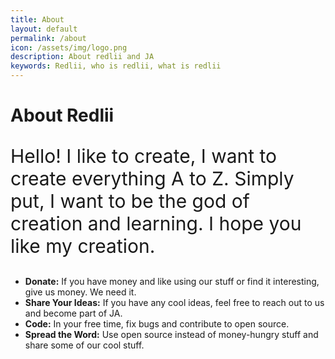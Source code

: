 ```yaml
---
title: About
layout: default
permalink: /about
icon: /assets/img/logo.png
description: About redlii and JA
keywords: Redlii, who is redlii, what is redlii
---
```

<style>
footer {
    position: fixed;
    bottom: 0;
}
</style>
<h1>About Redlii</h1>

<p style="font-size: 30px">Hello! I like to create, I want to create everything A to Z. Simply put, I want to be the god of creation and learning. I hope you like my creation.</p>

<p>
  <ul>
    <li><strong>Donate:</strong> If you have money and like using our stuff or find it interesting, give us money. We need it.</li>
    <li><strong>Share Your Ideas:</strong> If you have any cool ideas, feel free to reach out to us and become part of JA.</li>
    <li><strong>Code:</strong> In your free time, fix bugs and contribute to open source.</li>
    <li><strong>Spread the Word:</strong> Use open source instead of money-hungry stuff and share some of our cool stuff.</li>
  </ul>
</p>
